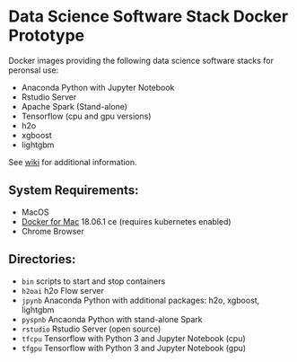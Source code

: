 # Data Science Software Stack Docker Prototype

Docker images providing the following data science software stacks for peronsal use:
* Anaconda Python with Jupyter Notebook
* Rstudio Server 
* Apache Spark (Stand-alone)
* Tensorflow (cpu and gpu versions)
* h2o
* xgboost
* lightgbm

See [wiki](https://github.com/jimthompson5802/datascience_containers/wiki) for additional information.

## System Requirements:
* MacOS
* [Docker for Mac](https://store.docker.com/editions/community/docker-ce-desktop-mac) 18.06.1 ce (requires kubernetes enabled)
* Chrome Browser

## Directories:
* `bin` scripts to start and stop containers
* `h2oai` h2o Flow server
* `jpynb` Anaconda Python with additional packages: h2o, xgboost, lightgbm
* `pyspnb` Ancaonda Python with stand-alone Spark
* `rstudio` Rstudio Server (open source)
* `tfcpu` Tensorflow with Python 3 and Jupyter Notebook (cpu)
* `tfgpu` Tensorflow with Python 3 and Jupyter Notebook (gpu)
